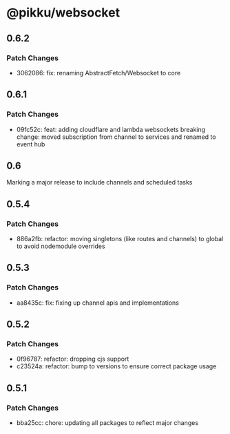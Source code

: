 # @pikku/websocket

## 0.6.2

### Patch Changes

- 3062086: fix: renaming AbstractFetch/Websocket to core

## 0.6.1

### Patch Changes

- 09fc52c: feat: adding cloudflare and lambda websockets
  breaking change: moved subscription from channel to services and renamed to event hub

## 0.6

Marking a major release to include channels and scheduled tasks

## 0.5.4

### Patch Changes

- 886a2fb: refactor: moving singletons (like routes and channels) to global to avoid nodemodule overrides

## 0.5.3

### Patch Changes

- aa8435c: fix: fixing up channel apis and implementations

## 0.5.2

### Patch Changes

- 0f96787: refactor: dropping cjs support
- c23524a: refactor: bump to versions to ensure correct package usage

## 0.5.1

### Patch Changes

- bba25cc: chore: updating all packages to reflect major changes
